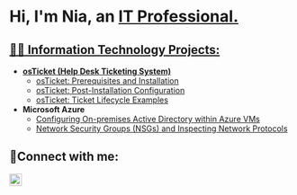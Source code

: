 <h1>Hi, I'm Nia, an <a href="https://www.linkedin.com/in/niara-dunn/">IT Professional.</h1>

<h2>👨‍💻 Information Technology Projects:</h2>

- <b>osTicket (Help Desk Ticketing System)</b>
  - [osTicket: Prerequisites and Installation](https://github.com/NDunn244/osticket-prereq/tree/main)
  - [osTicket: Post-Installation Configuration](https://github.com/NDunn244/post-install-config/tree/main)
  - [osTicket: Ticket Lifecycle Examples](https://github.com/NDunn244/ticket-lifecycle/tree/main)
- <b>Microsoft Azure</b>
  - [Configuring On-premises Active Directory within Azure VMs]()
  - [Network Security Groups (NSGs) and Inspecting Network Protocols](https://github.com/NDunn244/azure-network-protocol/tree/main)

<h2>🤳Connect with me:</h2>

[<img align="left" alt="Josh | LinkedIn" width="22px" src="https://cdn.jsdelivr.net/npm/simple-icons@v3/icons/linkedin.svg" />][linkedin]

[linkedin]: https://www.linkedin.com/in/niara-dunn/
